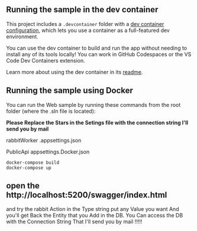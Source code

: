 ## Running the sample in the dev container

This project includes a `.devcontainer` folder with a [dev container configuration](https://containers.dev/), which lets you use a container as a full-featured dev environment.

You can use the dev container to build and run the app without needing to install any of its tools locally! You can work in GitHub Codespaces or the VS Code Dev Containers extension.

Learn more about using the dev container in its [readme](/.devcontainer/devcontainerreadme.md).

## Running the sample using Docker

You can run the Web sample by running these commands from the root folder (where the .sln file is located):

 **Please Replace the Stars in the Setings file with the connection string I'll send you by mail** 
 
  rabbitWorker .appsettings.json
  
  PublicApi appsettings.Docker.json

```
docker-compose build
docker-compose up

```

## open the http://localhost:5200/swagger/index.html
and try the rabbit Action 
in the Type string put any Value you want And you'll get Back the Entity that you Add in the DB.
You Can access the DB with the Connection String That I'll send you by mail !!!!!


